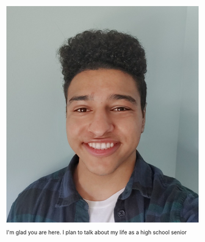 ![image](/assets/images/rutgers.jpg)

I'm glad you are here. I plan to talk about my life as a high school senior
